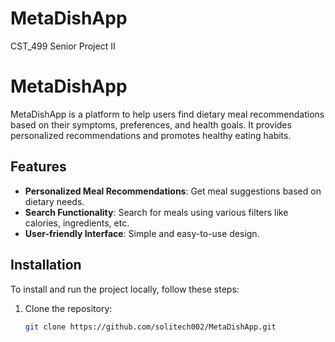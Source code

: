 # MetaDishApp
CST_499 Senior Project II
# MetaDishApp

MetaDishApp is a platform to help users find dietary meal recommendations based on their symptoms, preferences, and health goals. It provides personalized recommendations and promotes healthy eating habits.

## Features

- **Personalized Meal Recommendations**: Get meal suggestions based on dietary needs.
- **Search Functionality**: Search for meals using various filters like calories, ingredients, etc.
- **User-friendly Interface**: Simple and easy-to-use design.

## Installation

To install and run the project locally, follow these steps:

1. Clone the repository:
   ```bash
   git clone https://github.com/solitech002/MetaDishApp.git
